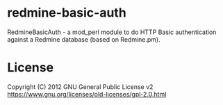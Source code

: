 
redmine-basic-auth
==================

RedmineBasicAuth - a mod_perl module to do HTTP Basic authentication
against a Redmine database (based on Redmine.pm).

License
=======

Copyright (C) 2012
GNU General Public License v2
https://www.gnu.org/licenses/old-licenses/gpl-2.0.html
